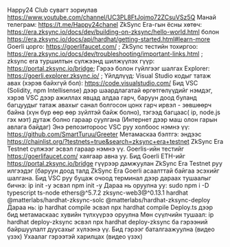 Happy24 Club сувагт зориулав https://www.youtube.com/channel/UC3PL8FtJojmo72ZCsuVSz5Q
Манай телеграм: https://t.me/Happy24chanel
ZkSync Era-гын ёсны хөтөч: https://era.zksync.io/docs/dev/building-on-zksync/hello-world.html болон https://era.zksync.io/docs/api/hardhat/getting-started.html#learn-more 
Goerli цорго: https://goerlifaucet.com/ ;
ZkSync тестийн тохиргоо: https://era.zksync.io/docs/dev/troubleshooting/important-links.html ;
zksync era туршилтын сүлжээнд шилжүүлэх гүүр: https://portal.zksync.io/bridge;
Гэрээ болон гүйлгээг шалгах Explorer: https://goerli.explorer.zksync.io/ ;
Үйлдлүүд:
Visual Studio кодыг татаж авах (хэрэв байхгүй бол): https://code.visualstudio.com/
Бид VSC (Solidity, npm Intellisense) дээр шаардлагатай өргөтгөлүүдийг нэмдэг, хэрэв VSC дээр ажиллах явцад алдаа гарч, баруун доод буланд багцуудыг татаж авахыг санал болгосон цонх гарч ирвэл - зөвшөөрч байна (хүн бүр өөр өөр зүйлтэй байж болно), тэгээд багцаас( ip, node.js гэх мэт) дутаж болно  гараар суулгана (Интернет дээр маш олон гарын авлага байдаг)
Энэ репозитороос VSC руу холбоос нэмнэ үү: https://github.com/SmartTuruu/Greeter
Метамаскаа бэлтгэ: эндээс https://chainlist.org/?testnets=true&search=zksync+era+testnet ZkSync Era Testnet сүлжээг  эсвэл гараар нэмнэ үү.
Goerlis-ийн тестийг https://goerlifaucet.com/ хаягаар авна уу.
Бид Goerli ETH-ийг https://portal.zksync.io/bridge гүүрээр дамжуулан ZkSync Era Testnet руу илгээдэг (баруун доод талд ZkSync Era Goerli асаалттай байгаа эсэхийг шалгана.
Бид VSC руу буцаж очоод терминал дээр дараах тушаалыг бичнэ: ip init -y эсвэл npm init -y
Дараа нь оруулна уу: sudo npm i -D typescript ts-node ethers@^5.7.2 zksync-web3@^0.13.1 hardhat @matterlabs/hardhat-zksync-solc @matterlabs/hardhat-zksync-deploy
Дараа нь: ip hardhat compile эсвэл npx hardhat compile
Deploy.ts дээр бид метамаскаас хувийн түлхүүрээ оруулна
Мөн сүүлчийн тушаал: ip hardhat deploy-zksync эсвэл npx hardhat deploy-zksync ба гэрээний байршуулалт дуусахыг хүлээнэ үү.
Бид гэрээг баталгаажуулна (видео үзэх)
Ухаалаг гэрээтэй харилцах (видео үзэх) 

